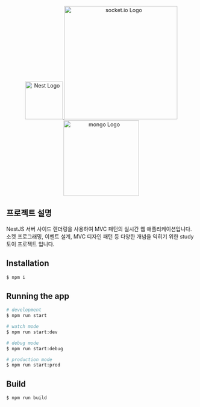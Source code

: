 <p align="center">
  <a href="http://nestjs.com/" target="blank"><img src="https://nestjs.com/img/logo-small.svg" width="100" alt="Nest Logo" />
  <img src="https://miro.medium.com/max/811/1*tOitxCwTNcS3ESstLylmtg.png" width="300" alt="socket.io Logo" >
  <img src="https://images.velog.io/images/kineo2k/post/9955e3fa-af9e-44d8-9096-d30675d5609a/mongodb-logo.png" width="200" alt="mongo Logo" >
  </a>
</p>

[circleci-image]: https://img.shields.io/circleci/build/github/nestjs/nest/master?token=abc123def456
[circleci-url]: https://circleci.com/gh/nestjs/nest


## 프로젝트 설명

NestJS 서버 사이드 렌더링을 사용하여 MVC 패턴의 실시간 웹 애플리케이션입니다.
소켓 프로그래밍, 이벤트 설계, MVC 디자인 패턴 등 다양한 개념을 익히기 위한 study 토이 프로젝트 입니다.

## Installation

```bash
$ npm i
```

## Running the app

```bash
# development
$ npm run start

# watch mode
$ npm run start:dev

# debug mode
$ npm run start:debug

# production mode
$ npm run start:prod
```

## Build

```bash
$ npm run build
```

